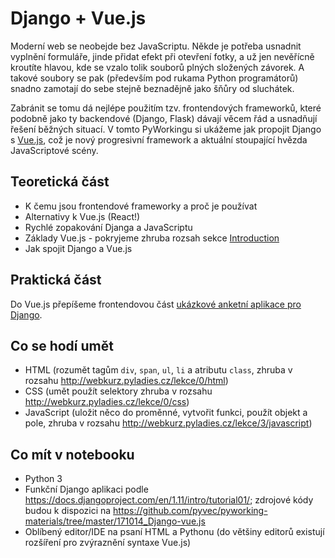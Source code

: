 # Django + Vue.js

Moderní web se neobejde bez JavaScriptu. Někde je potřeba usnadnit vyplnění formuláře, jinde přidat efekt při otevření fotky, a už jen nevěřícně kroutíte hlavou, kde se vzalo tolik souborů plných složených závorek. A takové soubory se pak (především pod rukama Python programátorů) snadno zamotají do sebe stejně beznadějně jako šňůry od sluchátek.

Zabránit se tomu dá nejlépe použitím tzv. frontendových frameworků, které podobně jako ty backendové (Django, Flask) dávají věcem řád a usnadňují řešení běžných situací. V tomto PyWorkingu si ukážeme jak propojit Django s [Vue.js](https://vuejs.org), což je nový progresivní framework a aktuální stoupající hvězda JavaScriptové scény.
## Teoretická část

* K čemu jsou frontendové frameworky a proč je používat
* Alternativy k Vue.js (React!)
* Rychlé zopakování Djanga a JavaScriptu
* Základy Vue.js - pokryjeme zhruba rozsah sekce [Introduction](https://vuejs.org/v2/guide/index.html)
* Jak spojit Django a Vue.js

## Praktická část

Do Vue.js přepíšeme frontendovou část [ukázkové anketní aplikace pro Django](https://docs.djangoproject.com/en/1.11/intro/tutorial01/).

## Co se hodí umět
* HTML (rozumět tagům `div`, `span`, `ul`, `li` a atributu `class`, zhruba v rozsahu http://webkurz.pyladies.cz/lekce/0/html)
* CSS (umět použít selektory zhruba v rozsahu http://webkurz.pyladies.cz/lekce/0/css)
* JavaScript (uložit něco do proměnné, vytvořit funkci, použít objekt a pole, zhruba v rozsahu http://webkurz.pyladies.cz/lekce/3/javascript)

## Co mít v notebooku
* Python 3
* Funkční Django aplikaci podle https://docs.djangoproject.com/en/1.11/intro/tutorial01/; zdrojové kódy budou k dispozici na https://github.com/pyvec/pyworking-materials/tree/master/171014_Django-vue.js
* Oblíbený editor/IDE na psaní HTML a Pythonu (do většiny editorů existují rozšíření pro zvýraznění syntaxe Vue.js)
